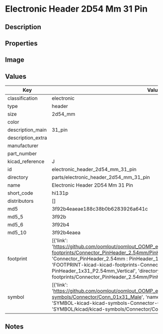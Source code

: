# Electronic Header 2D54 Mm 31 Pin

## Description

## Properties


## Image


## Values

| Key | Value |
| --- | --- |
| classification | electronic |
| type | header |
| size | 2d54_mm |
| color |  |
| description_main | 31_pin |
| description_extra |  |
| manufacturer |  |
| part_number |  |
| kicad_reference | J |
| id | electronic_header_2d54_mm_31_pin |
| directory | parts/electronic_header_2d54_mm_31_pin |
| name | Electronic Header 2D54 Mm 31 Pin |
| short_code | hi131p |
| distributors | [] |
| md5 | 3f92b4eaeae188c38b0b6283926a641c |
| md5_5 | 3f92b |
| md5_6 | 3f92b4 |
| md5_10 | 3f92b4eaea |
| footprint | [{'link': 'https://github.com/oomlout/oomlout_OOMP_eda_V2/tree/main/FOOTPRINT/kicad/kicad-footprints/Connector_PinHeader_2.54mm/PinHeader_1x31_P2.54mm_Vertical', 'name': 'Connector_PinHeader_2.54mm : PinHeader_1x31_P2.54mm_Vertical', 'id': 'FOOTPRINT-kicad-kicad-footprints-Connector_PinHeader_2.54mm-PinHeader_1x31_P2.54mm_Vertical', 'directory': 'FOOTPRINT/kicad/kicad-footprints/Connector_PinHeader_2.54mm/PinHeader_1x31_P2.54mm_Vertical/'}] |
| symbol | [{'link': 'https://github.com/oomlout/oomlout_OOMP_eda_V2/tree/main/SYMBOL/kicad/kicad-symbols/Connector/Conn_01x31_Male', 'name': 'Connector : Conn_01x31_Male', 'id': 'SYMBOL-kicad-kicad-symbols-Connector-Conn_01x31_Male', 'directory': 'SYMBOL/kicad/kicad-symbols/Connector/Conn_01x31_Male/'}] |

## Notes

